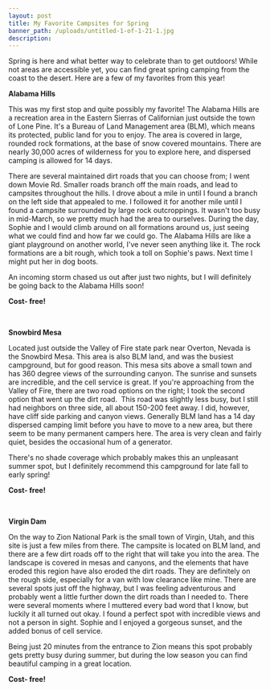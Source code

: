 ```yaml
---
layout: post
title: My Favorite Campsites for Spring
banner_path: /uploads/untitled-1-of-1-21-1.jpg
description:
---
```


Spring is here and what better way to celebrate than to get outdoors! While not areas are accessible yet, you can find great spring camping from the coast to the desert. Here are a few of my favorites from this year!

**Alabama Hills&nbsp;**

This was my first stop and quite possibly my favorite! The Alabama Hills are a recreation area in the Eastern Sierras of Californian just outside the town of Lone Pine. It's a Bureau of Land Management area (BLM), which means its protected, public land for you to enjoy. The area is covered in large, rounded rock formations, at the base of snow covered mountains. There are nearly 30,000 acres of wilderness for you to explore here, and dispersed camping is allowed for 14 days.&nbsp;

There are several maintained dirt roads that you can choose from; I went down Movie Rd. Smaller roads branch off the main roads, and lead to campsites throughout the hills. I drove about a mile in until I found a branch on the left side that appealed to me. I followed it for another mile until I found a campsite surrounded by large rock outcroppings. It wasn't too busy in mid-March, so we pretty much had the area to ourselves. During the day, Sophie and I would climb around on all formations around us, just seeing what we could find and how far we could go. The Alabama Hills are like a giant playground on another world, I've never seen anything like it. The rock formations are a bit rough, which took a toll on Sophie's paws. Next time I might put her in dog boots.&nbsp;

An incoming storm chased us out after just two nights, but I will definitely be going back to the Alabama Hills soon!

**Cost- free!**

&nbsp;

**Snowbird Mesa**

Located just outside the Valley of Fire state park near Overton, Nevada is the Snowbird Mesa. This area is also BLM land, and was the busiest campground, but for good reason. This mesa sits above a small town and has 360 degree views of the surrounding canyon. The sunrise and sunsets are incredible, and the cell service is great. If you're approaching from the Valley of Fire, there are two road options on the right; I took the second option that went up the dirt road. &nbsp;This road was slightly less busy, but I still had neighbors on three side, all about 150-200 feet away. I did, however, have cliff side parking and canyon views. Generally BLM land has a 14 day dispersed camping limit before you have to move to a new area, but there seem to be many permanent campers here. The area is very clean and fairly quiet, besides the occasional hum of a generator.&nbsp;

There's no shade coverage which probably makes this an unpleasant summer spot, but I definitely recommend this campground for late fall to early spring!

**Cost- free!**

&nbsp;

**Virgin Dam**

On the way to Zion National Park is the small town of Virgin, Utah, and this site is just a few miles from there. The campsite is located on BLM land, and there are a few dirt roads off to the right that will take you into the area. The landscape is covered in mesas and canyons, and the elements that have eroded this region have also eroded the dirt roads. They are definitely on the rough side, especially for a van with low clearance like mine. There are several spots just off the highway, but I was feeling adventurous and probably went a little further down the dirt roads than I needed to. There were several moments where I muttered every bad word that I know, but luckily it all turned out okay. I found a perfect spot with incredible views and not a person in sight. Sophie and I enjoyed a gorgeous sunset, and the added bonus of cell service.

Being just 20 minutes from the entrance to Zion means this spot probably gets pretty busy during summer, but during the low season you can find beautiful camping in a great location.&nbsp;

**Cost- free!**